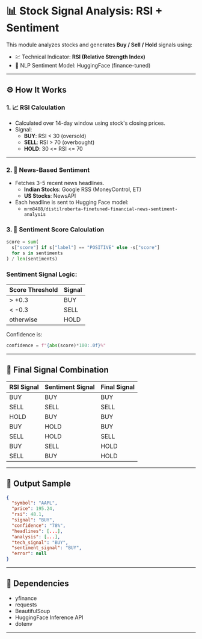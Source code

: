 
# 📊 Stock Signal Analysis: RSI + Sentiment

This module analyzes stocks and generates **Buy / Sell / Hold** signals using:

- 💹 Technical Indicator: **RSI (Relative Strength Index)**
- 🧠 NLP Sentiment Model: HuggingFace (finance-tuned)

---

## ⚙️ How It Works

### 1. 📈 RSI Calculation
- Calculated over 14-day window using stock's closing prices.
- Signal:
  - **BUY**: RSI < 30 (oversold)
  - **SELL**: RSI > 70 (overbought)
  - **HOLD**: 30 <= RSI <= 70

---

### 2. 📰 News-Based Sentiment
- Fetches 3–5 recent news headlines.
  - **Indian Stocks**: Google RSS (MoneyControl, ET)
  - **US Stocks**: NewsAPI
- Each headline is sent to Hugging Face model:
  - `mrm8488/distilroberta-finetuned-financial-news-sentiment-analysis`

### 3. 🧠 Sentiment Score Calculation
```python
score = sum(
  s["score"] if s["label"] == "POSITIVE" else -s["score"]
  for s in sentiments
) / len(sentiments)
```

### Sentiment Signal Logic:
| Score Threshold | Signal |
|-----------------|--------|
| > +0.3          | BUY    |
| < -0.3          | SELL   |
| otherwise       | HOLD   |

Confidence is:
```python
confidence = f"{abs(score)*100:.0f}%"
```

---

## 🔁 Final Signal Combination

| RSI Signal | Sentiment Signal | Final Signal |
|------------|------------------|--------------|
| BUY        | BUY              | BUY          |
| SELL       | SELL             | SELL         |
| HOLD       | BUY              | BUY          |
| BUY        | HOLD             | BUY          |
| SELL       | HOLD             | SELL         |
| BUY        | SELL             | HOLD         |
| SELL       | BUY              | HOLD         |

---

## 🧾 Output Sample
```json
{
  "symbol": "AAPL",
  "price": 195.24,
  "rsi": 48.1,
  "signal": "BUY",
  "confidence": "78%",
  "headlines": [...],
  "analysis": [...],
  "tech_signal": "BUY",
  "sentiment_signal": "BUY",
  "error": null
}
```

---

## 🧰 Dependencies
- yfinance
- requests
- BeautifulSoup
- HuggingFace Inference API
- dotenv

---
